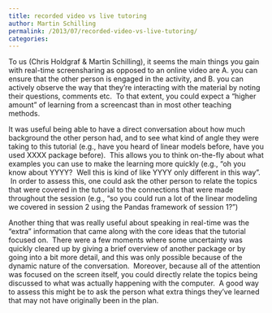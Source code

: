 ```yaml
---
title: recorded video vs live tutoring
author: Martin Schilling
permalink: /2013/07/recorded-video-vs-live-tutoring/
categories:
---
```

To us (Chris Holdgraf & Martin Schilling), it seems the main things you gain with real-time screensharing as opposed to an online video are A. you can ensure that the other person is engaged in the activity, and B. you can actively observe the way that they’re interacting with the material by noting their questions, comments etc.  To that extent, you could expect a &#8220;higher amount&#8221; of learning from a screencast than in most other teaching methods.

It was useful being able to have a direct conversation about how much background the other person had, and to see what kind of angle they were taking to this tutorial (e.g., have you heard of linear models before, have you used XXXX package before).  This allows you to think on-the-fly about what examples you can use to make the learning more quickly (e.g., “oh you know about YYYY?  Well this is kind of like YYYY only different in this way”.  In order to assess this, one could ask the other person to relate the topics that were covered in the tutorial to the connections that were made throughout the session (e.g., “so you could run a lot of the linear modeling we covered in session 2 using the Pandas framework of session 1?”)

Another thing that was really useful about speaking in real-time was the “extra” information that came along with the core ideas that the tutorial focused on.  There were a few moments where some uncertainty was quickly cleared up by giving a brief overview of another package or by going into a bit more detail, and this was only possible because of the dynamic nature of the conversation.  Moreover, because all of the attention was focused on the screen itself, you could directly relate the topics being discussed to what was actually happening with the computer.  A good way to assess this might be to ask the person what extra things they’ve learned that may not have originally been in the plan.  
